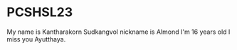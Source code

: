 # PCSHSL23
My name is Kantharakorn Sudkangvol
nickname is Almond
I'm 16 years old
I miss you Ayutthaya.
